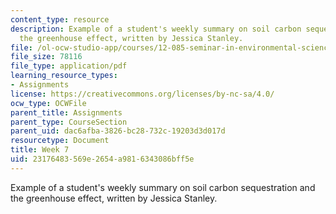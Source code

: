 ```yaml
---
content_type: resource
description: Example of a student's weekly summary on soil carbon sequestration and
  the greenhouse effect, written by Jessica Stanley.
file: /ol-ocw-studio-app/courses/12-085-seminar-in-environmental-science-spring-2008/23176483569e2654a9816343086bff5e_stanley_w7.pdf
file_size: 78116
file_type: application/pdf
learning_resource_types:
- Assignments
license: https://creativecommons.org/licenses/by-nc-sa/4.0/
ocw_type: OCWFile
parent_title: Assignments
parent_type: CourseSection
parent_uid: dac6afba-3826-bc28-732c-19203d3d017d
resourcetype: Document
title: Week 7
uid: 23176483-569e-2654-a981-6343086bff5e
---
```

Example of a student's weekly summary on soil carbon sequestration and the greenhouse effect, written by Jessica Stanley.